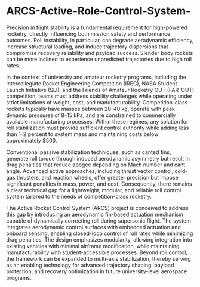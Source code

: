 # ARCS-Active-Role-Control-System-

Precision in flight stability is a fundamental requirement for high-powered rocketry, directly influencing both mission safety and performance outcomes. Roll instability, in particular, can degrade aerodynamic efficiency, increase structural loading, and induce trajectory dispersions that compromise recovery reliability and payload success. Slender body rockets can be more inclined to experience unpredicted trajectories due to high roll rates. 

In the context of university and amateur rocketry programs, including the Intercollegiate Rocket Engineering Competition (IREC), NASA Student Launch Initiative (SLI), and the Friends of Amateur Rocketry OUT (FAR-OUT) competition, teams must address stability challenges while operating under strict limitations of weight, cost, and manufacturability. Competition-class rockets typically have masses between 20-40 kg, operate with peak dynamic pressures of 8–15 kPa, and are constrained to commercially available manufacturing processes. Within these regimes, any solution for roll stabilization must provide sufficient control authority while adding less than 1–2 percent to system mass and maintaining costs below approximately $500.

Conventional passive stabilization techniques, such as canted fins, generate roll torque through induced aerodynamic asymmetry but result in drag penalties that reduce apogee depending on Mach number and cant angle. Advanced active approaches, including thrust vector control, cold-gas thrusters, and reaction wheels, offer greater precision but impose significant penalties in mass, power, and cost. Consequently, there remains a clear technical gap for a lightweight, modular, and reliable roll control system tailored to the needs of competition-class rocketry.

The Active Rocket Control System (ARCS) project is conceived to address this gap by introducing an aerodynamic fin-based actuation mechanism capable of dynamically correcting roll during supersonic flight. The system integrates aerodynamic control surfaces with embedded actuation and onboard sensing, enabling closed-loop control of roll rates while minimizing drag penalties. The design emphasizes modularity, allowing integration into existing vehicles with minimal airframe modification, while maintaining manufacturability with student-accessible processes. Beyond roll control, the framework can be expanded to multi-axis stabilization, thereby serving as an enabling technology for advanced trajectory shaping, payload protection, and recovery optimization in future university-level aerospace programs.

